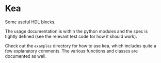 # Kea

Some useful HDL blocks.

The usage documentation is within the python modules and the spec is tightly
defined (see the relevant test code for how it should work).

Check out the `examples` directory for how to use kea, which includes quite
a few explanatory comments. The various functions and classes are documented
as well.

